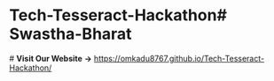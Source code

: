# Tech-Tesseract-Hackathon#   S w a s t h a - B h a r a t 
 
 # **Visit Our Website** **->** 
https://omkadu8767.github.io/Tech-Tesseract-Hackathon/
